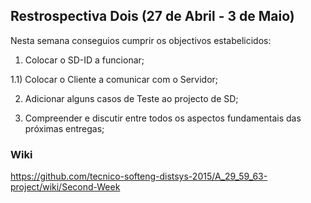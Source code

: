 ## Restrospectiva Dois  (27 de Abril - 3 de Maio)

Nesta semana conseguios cumprir os objectivos estabelicidos:

1) Colocar o SD-ID a funcionar;

1.1) Colocar o Cliente a comunicar com o Servidor;


2) Adicionar alguns casos de Teste ao projecto de SD;


3) Compreender e discutir entre todos os aspectos fundamentais das próximas entregas;

### Wiki

https://github.com/tecnico-softeng-distsys-2015/A_29_59_63-project/wiki/Second-Week
